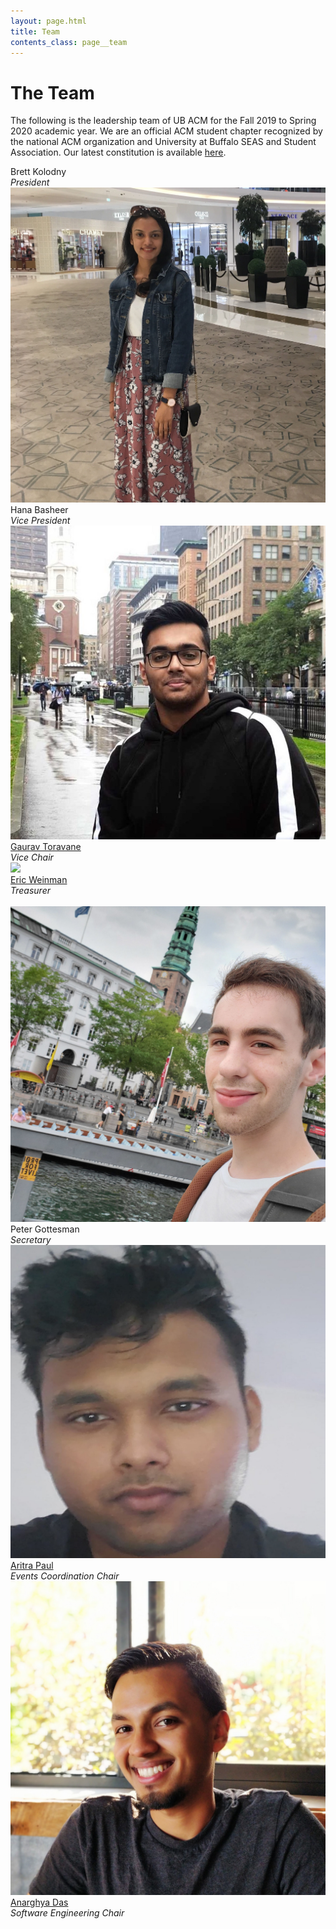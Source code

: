 ```yaml
---
layout: page.html
title: Team
contents_class: page__team
---
```


# The Team

The following is the leadership team of UB ACM for the Fall 2019 to Spring 2020
academic year. We are an official ACM student chapter recognized by the national
ACM organization and University at Buffalo SEAS and Student Association. Our
latest constitution is available [here](/constitution).

<div class="row">
  <div class="col s12 m3">
    <div class="team_member">
      <!-- <img class="profile" src="/assets/placeholder.jpg" /> -->
      <div class="name">Brett Kolodny</div>
      <div class="description">
        <i>President</i>
      </div>
    </div>
  </div>
  <div class="col s12 m3">
    <div class="team_member">
      <img class="profile" src="/assets/team/hana.jpg" />
      <div class="name">Hana Basheer</div>
      <div class="description">
        <i>Vice President</i>
        <!-- <br />
        Computer Science B.S., Mathematics Minor 2021 -->
      </div>
    </div>
  </div>
  <div class="col s12 m3">
    <div class="team_member">
      <img class="profile" src="/assets/team/gaurav.jpg" />
      <div class="name"><a href="mailto: gtoravan@buffalo.edu">Gaurav Toravane</a></div>
      <div class="description">
        <i>Vice Chair</i>
      </div>
    </div>
  </div>
  <div class="col s12 m3">
    <div class="team_member">
      <img class="profile" src="/assets/team/eric.png" />
      <div class="name"><a href="mailto: eweinman@buffalo.edu">Eric Weinman</a></div>
      <div class="description">
        <i>Treasurer</i>
        <!-- <br />
        Computer Engineering B.S., Mathematics-Economics B.A., Political Science Minor 2021<br />
        [LinkedIn](https://www.linkedin.com/in/eric-weinman/) -->
      </div>
    </div>
  </div>
</div>
<br />
<div class="row">
  <div class="col s12 m3">
    <div class="team_member">
      <img class="profile" src="/assets/team/peter.jpg" />
      <div class="name">Peter Gottesman</div>
      <div class="description">
        <i>Secretary</i>
        <!-- <br />
        Computer Engineering B.S. 2021<br />
        [GitHub](https://github.com/PeterGottesman) -->
      </div>
    </div>
  </div>
  <div class="col s12 m3">
    <div class="team_member">
      <img class="profile" src="/assets/team/aritra.jpg" />
      <div class="name"><a href="mailto: aritrapa@buffalo.edu">Aritra Paul</a></div>
      <div class="description">
        <i>Events Coordination Chair</i>
      </div>
    </div>
  </div>
  <div class="col s12 m3">
    <div class="team_member">
      <img class="profile" src="/assets/team/anarghya.jpg" />
      <div class="name"><a href="mailto: anarghya@buffalo.edu">Anarghya Das</a></div>
      <div class="description">
        <i>Software Engineering Chair</i>
      </div>
    </div>
  </div>
</div>
